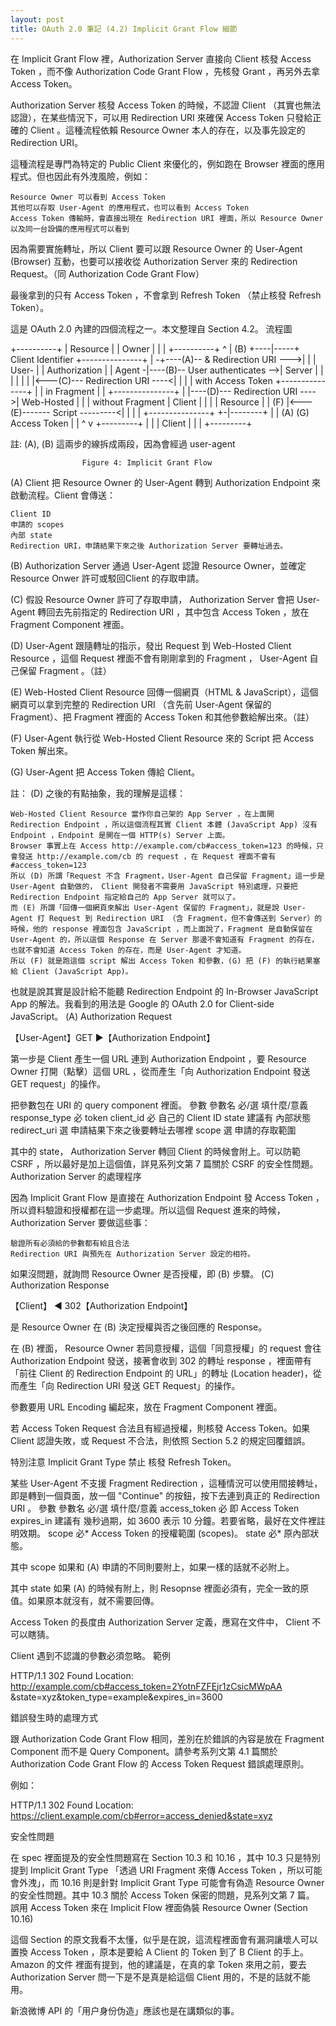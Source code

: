 ```yaml
---
layout: post
title: OAuth 2.0 筆記 (4.2) Implicit Grant Flow 細節
---
```


在 Implicit Grant Flow 裡，Authorization Server 直接向 Client 核發 Access Token ，而不像 Authorization Code Grant Flow ，先核發 Grant ，再另外去拿 Access Token。

Authorization Server 核發 Access Token 的時候，不認證 Client （其實也無法認證），在某些情況下，可以用 Redirection URI 來確保 Access Token 只發給正確的 Client 。這種流程依賴 Resource Owner 本人的存在，以及事先設定的 Redirection URI。

這種流程是專門為特定的 Public Client 來優化的，例如跑在 Browser 裡面的應用程式。但也因此有外洩風險，例如：

    Resource Owner 可以看到 Access Token
    其他可以存取 User-Agent 的應用程式，也可以看到 Access Token
    Access Token 傳輸時，會直接出現在 Redirection URI 裡面，所以 Resource Owner 以及同一台設備的應用程式可以看到

因為需要實施轉址，所以 Client 要可以跟 Resource Owner 的 User-Agent (Browser) 互動，也要可以接收從 Authorization Server 來的 Redirection Request。（同 Authorization Code Grant Flow）

最後拿到的只有 Access Token ，不會拿到 Refresh Token （禁止核發 Refresh Token）。

這是 OAuth 2.0 內建的四個流程之一。本文整理自 Section 4.2。
流程圖

+----------+
| Resource |
|  Owner   |
|          |
+----------+
     ^
     |
    (B)
+----|-----+          Client Identifier     +---------------+
|         -+----(A)-- & Redirection URI --->|               |
|  User-   |                                | Authorization |
|  Agent  -|----(B)-- User authenticates -->|     Server    |
|          |                                |               |
|          |<---(C)--- Redirection URI ----<|               |
|          |          with Access Token     +---------------+
|          |            in Fragment
|          |                                +---------------+
|          |----(D)--- Redirection URI ---->|   Web-Hosted  |
|          |          without Fragment      |     Client    |
|          |                                |    Resource   |
|     (F)  |<---(E)------- Script ---------<|               |
|          |                                +---------------+
+-|--------+
  |    |
 (A)  (G) Access Token
  |    |
  ^    v
+---------+
|         |
|  Client |
|         |
+---------+

註: (A), (B) 這兩步的線拆成兩段，因為會經過 user-agent

                    Figure 4: Implicit Grant Flow

(A) Client 把 Resource Owner 的 User-Agent 轉到 Authorization Endpoint 來啟動流程。Client 會傳送：

    Client ID
    申請的 scopes
    內部 state
    Redirection URI，申請結果下來之後 Authorization Server 要轉址過去。

(B) Authorization Server 通過 User-Agent 認證 Resource Owner，並確定 Resource Onwer 許可或駁回Client 的存取申請。

(C) 假設 Resource Owner 許可了存取申請， Authorization Server 會把 User-Agent 轉回去先前指定的 Redirection URI ，其中包含 Access Token ，放在 Fragment Component 裡面。

(D) User-Agent 跟隨轉址的指示，發出 Request 到 Web-Hosted Client Resource ，這個 Request 裡面不會有剛剛拿到的 Fragment ， User-Agent 自己保留 Fragment 。（註）

(E) Web-Hosted Client Resource 回傳一個網頁（HTML & JavaScript），這個網頁可以拿到完整的 Redirection URI （含先前 User-Agent 保留的 Fragment）、把 Fragment 裡面的 Access Token 和其他參數給解出來。（註）

(F) User-Agent 執行從 Web-Hosted Client Resource 來的 Script 把 Access Token 解出來。

(G) User-Agent 把 Access Token 傳給 Client。

註： (D) 之後的有點抽象，我的理解是這樣：

    Web-Hosted Client Resource 當作你自己架的 App Server ，在上面開 Redirection Endpoint ，所以這個流程其實 Client 本體 (JavaScript App) 沒有 Endpoint ，Endpoint 是開在一個 HTTP(s) Server 上面。
    Browser 事實上在 Access http://example.com/cb#access_token=123 的時候，只會發送 http://example.com/cb 的 request ，在 Request 裡面不會有 #access_token=123
    所以 (D) 所謂「Request 不含 Fragment，User-Agent 自己保留 Fragment」這一步是 User-Agent 自動做的， Client 開發者不需要用 JavaScript 特別處理，只要把 Redirection Endpoint 指定給自己的 App Server 就可以了。
    而 (E) 所謂「回傳一個網頁來解出 User-Agent 保留的 Fragment」，就是說 User-Agent 打 Request 到 Redirection URI （含 Fragment，但不會傳送到 Server）的時候，他的 response 裡面包含 JavaScript ，而上面說了，Fragment 是自動保留在 User-Agent 的，所以這個 Response 在 Server 那邊不會知道有 Fragment 的存在，也就不會知道 Access Token 的存在，而是 User-Agent 才知道。
    所以 (F) 就是跑這個 script 解出 Access Token 和參數，(G) 把 (F) 的執行結果塞給 Client (JavaScript App)。

也就是說其實是設計給不能聽 Redirection Endpoint 的 In-Browser JavaScript App 的解法。我看到的用法是 Google 的 OAuth 2.0 for Client-side JavaScript。
(A) Authorization Request

【User-Agent】GET ▶【Authorization Endpoint】

第一步是 Client 產生一個 URL 連到 Authorization Endpoint ，要 Resource Owner 打開（點擊）這個 URL ，從而產生「向 Authorization Endpoint 發送 GET request」的操作。

把參數包在 URI 的 query component 裡面。
參數
參數名 	必/選 	填什麼/意義
response_type 	必 	token
client_id 	必 	自己的 Client ID
state 	建議有 	內部狀態
redirect_uri 	選 	申請結果下來之後要轉址去哪裡
scope 	選 	申請的存取範圍

其中的 state， Authorization Server 轉回 Client 的時候會附上。可以防範 CSRF ，所以最好是加上這個值，詳見系列文第 7 篇關於 CSRF 的安全性問題。
Authorization Server 的處理程序

因為 Implicit Grant Flow 是直接在 Authorization Endpoint 發 Access Token ，所以資料驗證和授權都在這一步處理。所以這個 Request 進來的時候， Authorization Server 要做這些事：

    驗證所有必須給的參數都有給且合法
    Redirection URI 與預先在 Authorization Server 設定的相符。

如果沒問題，就詢問 Resource Owner 是否授權，即 (B) 步驟。
(C) Authorization Response

【Client】 ◀ 302【Authorization Endpoint】

是 Resource Owner 在 (B) 決定授權與否之後回應的 Response。

在 (B) 裡面， Resource Owner 若同意授權，這個「同意授權」的 request 會往 Authorization Endpoint 發送，接著會收到 302 的轉址 response ，裡面帶有「前往 Client 的 Redirection Endpoint 的 URL」的轉址 (Location header)，從而產生「向 Redirection URI 發送 GET Request」的操作。

參數要用 URL Encoding 編起來，放在 Fragment Component 裡面。

若 Access Token Request 合法且有經過授權，則核發 Access Token。如果 Client 認證失敗，或 Request 不合法，則依照 Section 5.2 的規定回覆錯誤。

特別注意 Implicit Grant Type 禁止 核發 Refresh Token。

某些 User-Agent 不支援 Fragment Redirection ，這種情況可以使用間接轉址，即是轉到一個頁面，放一個 "Continue" 的按鈕，按下去連到真正的 Redirection URI 。
參數
參數名 	必/選 	填什麼/意義
access_token 	必 	即 Access Token
expires_in 	建議有 	幾秒過期，如 3600 表示 10 分鐘。若要省略，最好在文件裡註明效期。
scope 	必* 	Access Token 的授權範圍 (scopes)。
state 	必* 	原內部狀態。

其中 scope 如果和 (A) 申請的不同則要附上，如果一樣的話就不必附上。

其中 state 如果 (A) 的時候有附上，則 Resopnse 裡面必須有，完全一致的原值。如果原本就沒有，就不需要回傳。

Access Token 的長度由 Authorization Server 定義，應寫在文件中， Client 不可以瞎猜。

Client 遇到不認識的參數必須忽略。
範例

HTTP/1.1 302 Found
Location: http://example.com/cb#access_token=2YotnFZFEjr1zCsicMWpAA
          &state=xyz&token_type=example&expires_in=3600

錯誤發生時的處理方式

跟 Authorization Code Grant Flow 相同，差別在於錯誤的內容是放在 Fragment Component 而不是 Query Component。請參考系列文第 4.1 篇關於 Authorization Code Grant Flow 的 Access Token Request 錯誤處理原則。

例如：

HTTP/1.1 302 Found
Location: https://client.example.com/cb#error=access_denied&state=xyz

安全性問題

在 spec 裡面提及的安全性問題寫在 Section 10.3 和 10.16 ，其中 10.3 只是特別提到 Implicit Grant Type 「透過 URI Fragment 來傳 Access Token ，所以可能會外洩」，而 10.16 則是針對 Implicit Grant Type 可能會有偽造 Resource Owner 的安全性問題。其中 10.3 關於 Access Token 保密的問題，見系列文第 7 篇。
誤用 Access Token 來在 Implicit Flow 裡面偽裝 Resource Owner (Section 10.16)

這個 Section 的原文我看不太懂，似乎是在說，這流程裡面會有漏洞讓壞人可以置換 Access Token ，原本是要給 A Client 的 Token 到了 B Client 的手上。Amazon 的文件 裡面有提到，他的建議是，在真的拿 Token 來用之前，要去 Authorization Server 問一下是不是真是給這個 Client 用的，不是的話就不能用。

新浪微博 API 的「用户身份伪造」應該也是在講類似的事。
